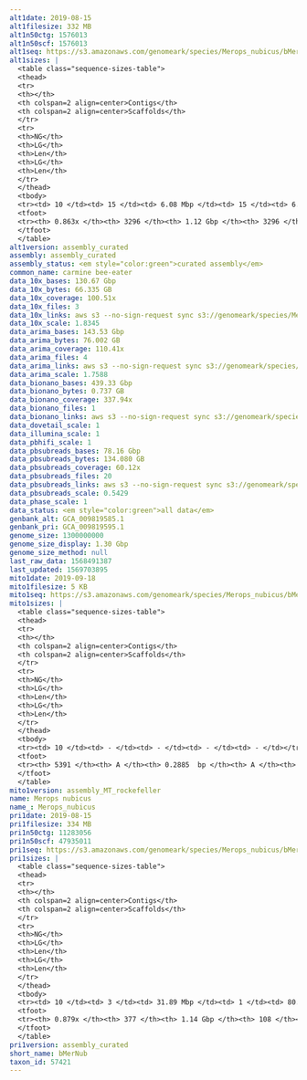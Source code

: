 ```yaml
---
alt1date: 2019-08-15
alt1filesize: 332 MB
alt1n50ctg: 1576013
alt1n50scf: 1576013
alt1seq: https://s3.amazonaws.com/genomeark/species/Merops_nubicus/bMerNub1/assembly_curated/bMerNub1.alt.cur.20190815.fasta.gz
alt1sizes: |
  <table class="sequence-sizes-table">
  <thead>
  <tr>
  <th></th>
  <th colspan=2 align=center>Contigs</th>
  <th colspan=2 align=center>Scaffolds</th>
  </tr>
  <tr>
  <th>NG</th>
  <th>LG</th>
  <th>Len</th>
  <th>LG</th>
  <th>Len</th>
  </tr>
  </thead>
  <tbody>
  <tr><td> 10 </td><td> 15 </td><td> 6.08 Mbp </td><td> 15 </td><td> 6.08 Mbp </td></tr>  <tr><td> 20 </td><td> 43 </td><td> 3.79 Mbp </td><td> 43 </td><td> 3.79 Mbp </td></tr>  <tr><td> 30 </td><td> 83 </td><td> 2.92 Mbp </td><td> 83 </td><td> 2.92 Mbp </td></tr>  <tr><td> 40 </td><td> 135 </td><td> 2.13 Mbp </td><td> 135 </td><td> 2.13 Mbp </td></tr>  <tr style="background-color:#cccccc;"><td> 50 </td><td> 206 </td><td> 1.58 Mbp </td><td> 206 </td><td> 1.58 Mbp </td></tr>  <tr><td> 60 </td><td> 311 </td><td> 0.96 Mbp </td><td> 311 </td><td> 0.96 Mbp </td></tr>  <tr><td> 70 </td><td> 496 </td><td> 0.49 Mbp </td><td> 496 </td><td> 0.49 Mbp </td></tr>  <tr><td> 80 </td><td> 1276 </td><td> 75.82 Kbp </td><td> 1276 </td><td> 75.82 Kbp </td></tr>  <tr><td> 90 </td><td> - </td><td> - </td><td> - </td><td> - </td></tr>  <tr><td> 100 </td><td> - </td><td> - </td><td> - </td><td> - </td></tr>  </tbody>
  <tfoot>
  <tr><th> 0.863x </th><th> 3296 </th><th> 1.12 Gbp </th><th> 3296 </th><th> 1.12 Gbp </th></tr>
  </tfoot>
  </table>
alt1version: assembly_curated
assembly: assembly_curated
assembly_status: <em style="color:green">curated assembly</em>
common_name: carmine bee-eater
data_10x_bases: 130.67 Gbp
data_10x_bytes: 66.335 GB
data_10x_coverage: 100.51x
data_10x_files: 3
data_10x_links: aws s3 --no-sign-request sync s3://genomeark/species/Merops_nubicus/bMerNub1/genomic_data/10x/ .<br>
data_10x_scale: 1.8345
data_arima_bases: 143.53 Gbp
data_arima_bytes: 76.002 GB
data_arima_coverage: 110.41x
data_arima_files: 4
data_arima_links: aws s3 --no-sign-request sync s3://genomeark/species/Merops_nubicus/bMerNub1/genomic_data/arima/ .<br>
data_arima_scale: 1.7588
data_bionano_bases: 439.33 Gbp
data_bionano_bytes: 0.737 GB
data_bionano_coverage: 337.94x
data_bionano_files: 1
data_bionano_links: aws s3 --no-sign-request sync s3://genomeark/species/Merops_nubicus/bMerNub1/genomic_data/bionano/ .<br>
data_dovetail_scale: 1
data_illumina_scale: 1
data_pbhifi_scale: 1
data_pbsubreads_bases: 78.16 Gbp
data_pbsubreads_bytes: 134.080 GB
data_pbsubreads_coverage: 60.12x
data_pbsubreads_files: 20
data_pbsubreads_links: aws s3 --no-sign-request sync s3://genomeark/species/Merops_nubicus/bMerNub1/genomic_data/pacbio/ . --exclude "*ccs.bam*"<br>
data_pbsubreads_scale: 0.5429
data_phase_scale: 1
data_status: <em style="color:green">all data</em>
genbank_alt: GCA_009819585.1
genbank_pri: GCA_009819595.1
genome_size: 1300000000
genome_size_display: 1.30 Gbp
genome_size_method: null
last_raw_data: 1568491387
last_updated: 1569703895
mito1date: 2019-09-18
mito1filesize: 5 KB
mito1seq: https://s3.amazonaws.com/genomeark/species/Merops_nubicus/bMerNub1/assembly_MT_rockefeller/bMerNub1.MT.20190918.fasta.gz
mito1sizes: |
  <table class="sequence-sizes-table">
  <thead>
  <tr>
  <th></th>
  <th colspan=2 align=center>Contigs</th>
  <th colspan=2 align=center>Scaffolds</th>
  </tr>
  <tr>
  <th>NG</th>
  <th>LG</th>
  <th>Len</th>
  <th>LG</th>
  <th>Len</th>
  </tr>
  </thead>
  <tbody>
  <tr><td> 10 </td><td> - </td><td> - </td><td> - </td><td> - </td></tr>  <tr><td> 20 </td><td> - </td><td> - </td><td> - </td><td> - </td></tr>  <tr><td> 30 </td><td> - </td><td> - </td><td> - </td><td> - </td></tr>  <tr><td> 40 </td><td> - </td><td> - </td><td> - </td><td> - </td></tr>  <tr style="background-color:#cccccc;"><td> 50 </td><td> - </td><td style="background-color:#ff8888;"> - </td><td> - </td><td style="background-color:#ff8888;"> - </td></tr>  <tr><td> 60 </td><td> - </td><td> - </td><td> - </td><td> - </td></tr>  <tr><td> 70 </td><td> - </td><td> - </td><td> - </td><td> - </td></tr>  <tr><td> 80 </td><td> - </td><td> - </td><td> - </td><td> - </td></tr>  <tr><td> 90 </td><td> - </td><td> - </td><td> - </td><td> - </td></tr>  <tr><td> 100 </td><td> - </td><td> - </td><td> - </td><td> - </td></tr>  </tbody>
  <tfoot>
  <tr><th> 5391 </th><th> A </th><th> 0.2885  bp </th><th> A </th><th> 0.2885  bp </th></tr>
  </tfoot>
  </table>
mito1version: assembly_MT_rockefeller
name: Merops nubicus
name_: Merops_nubicus
pri1date: 2019-08-15
pri1filesize: 334 MB
pri1n50ctg: 11283056
pri1n50scf: 47935011
pri1seq: https://s3.amazonaws.com/genomeark/species/Merops_nubicus/bMerNub1/assembly_curated/bMerNub1.pri.cur.20190815.fasta.gz
pri1sizes: |
  <table class="sequence-sizes-table">
  <thead>
  <tr>
  <th></th>
  <th colspan=2 align=center>Contigs</th>
  <th colspan=2 align=center>Scaffolds</th>
  </tr>
  <tr>
  <th>NG</th>
  <th>LG</th>
  <th>Len</th>
  <th>LG</th>
  <th>Len</th>
  </tr>
  </thead>
  <tbody>
  <tr><td> 10 </td><td> 3 </td><td> 31.89 Mbp </td><td> 1 </td><td> 80.19 Mbp </td></tr>  <tr><td> 20 </td><td> 8 </td><td> 25.81 Mbp </td><td> 3 </td><td> 71.73 Mbp </td></tr>  <tr><td> 30 </td><td> 13 </td><td> 20.62 Mbp </td><td> 5 </td><td> 63.10 Mbp </td></tr>  <tr><td> 40 </td><td> 21 </td><td> 13.87 Mbp </td><td> 7 </td><td> 50.89 Mbp </td></tr>  <tr style="background-color:#cccccc;"><td> 50 </td><td> 32 </td><td style="background-color:#88ff88;"> 11.28 Mbp </td><td> 10 </td><td style="background-color:#88ff88;"> 47.94 Mbp </td></tr>  <tr><td> 60 </td><td> 46 </td><td> 7.95 Mbp </td><td> 12 </td><td> 43.61 Mbp </td></tr>  <tr><td> 70 </td><td> 71 </td><td> 3.77 Mbp </td><td> 16 </td><td> 37.60 Mbp </td></tr>  <tr><td> 80 </td><td> 121 </td><td> 1.71 Mbp </td><td> 21 </td><td> 17.19 Mbp </td></tr>  <tr><td> 90 </td><td> - </td><td> - </td><td> - </td><td> - </td></tr>  <tr><td> 100 </td><td> - </td><td> - </td><td> - </td><td> - </td></tr>  </tbody>
  <tfoot>
  <tr><th> 0.879x </th><th> 377 </th><th> 1.14 Gbp </th><th> 108 </th><th> 1.15 Gbp </th></tr>
  </tfoot>
  </table>
pri1version: assembly_curated
short_name: bMerNub
taxon_id: 57421
---
```

